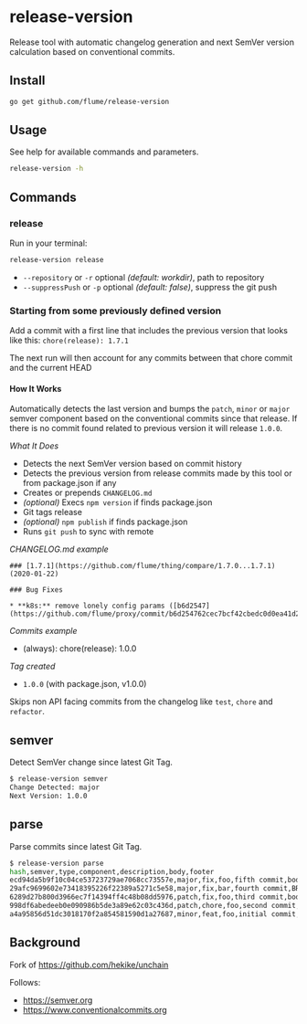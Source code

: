# release-version

Release tool with automatic changelog generation and next SemVer version calculation based on conventional commits.

## Install

```sh
go get github.com/flume/release-version
```

## Usage

See help for available commands and parameters.

```sh
release-version -h
```

## Commands

### release

Run in your terminal:

```sh
release-version release
```

- `--repository` or `-r` optional *(default: workdir)*, path to repository
- `--suppressPush` or `-p` optional *(default: false)*, suppress the git push

### Starting from some previously defined version
Add a commit with a first line that includes the previous version that looks like this:
`chore(release): 1.7.1`

The next run will then account for any commits between that chore commit and the current HEAD

#### How It Works

Automatically detects the last version and bumps the `patch`, `minor` or `major` semver component based on the conventional commits since that release.
If there is no commit found related to previous version it will release `1.0.0`.

*What It Does*

* Detects the next SemVer version based on commit history
* Detects the previous version from release commits made by this tool or from package.json if any
* Creates or prepends `CHANGELOG.md`
* *(optional)* Execs `npm version` if finds package.json
* Git tags release
* *(optional)* `npm publish` if finds package.json
* Runs `git push` to sync with remote

*CHANGELOG.md example*

```
### [1.7.1](https://github.com/flume/thing/compare/1.7.0...1.7.1) (2020-01-22)

### Bug Fixes

* **k8s:** remove lonely config params ([b6d2547](https://github.com/flume/proxy/commit/b6d254762cec7bcf42cbedc0d0ea41d24331dca0))

```

*Commits example*
- (always): chore(release): 1.0.0

*Tag created*

- `1.0.0` (with package.json, v1.0.0)

Skips non API facing commits from the changelog like `test`, `chore` and `refactor`.

## semver

Detect SemVer change since latest Git Tag.

```sh
$ release-version semver
Change Detected: major
Next Version: 1.0.0
```

## parse

Parse commits since latest Git Tag.

```sh
$ release-version parse
hash,semver,type,component,description,body,footer
ecd94da5b9f10c04ce53723729ae7068cc73557e,major,fix,foo,fifth commit,body,BREAKING CHANGE: so breaking
29afc9699602e73418395226f22389a5271c5e58,major,fix,bar,fourth commit,BREAKING CHANGE: blabla,
6289d27b800d3966ec7f14394ff4c48b08dd5976,patch,fix,foo,third commit,body,
998df6abedeeb0e090986b5de3a89e62c03c436d,patch,chore,foo,second commit,,
a4a95856d51dc3018170f2a854581590d1a27687,minor,feat,foo,initial commit,,
```

## Background

Fork of https://github.com/hekike/unchain

Follows:

- https://semver.org
- https://www.conventionalcommits.org
